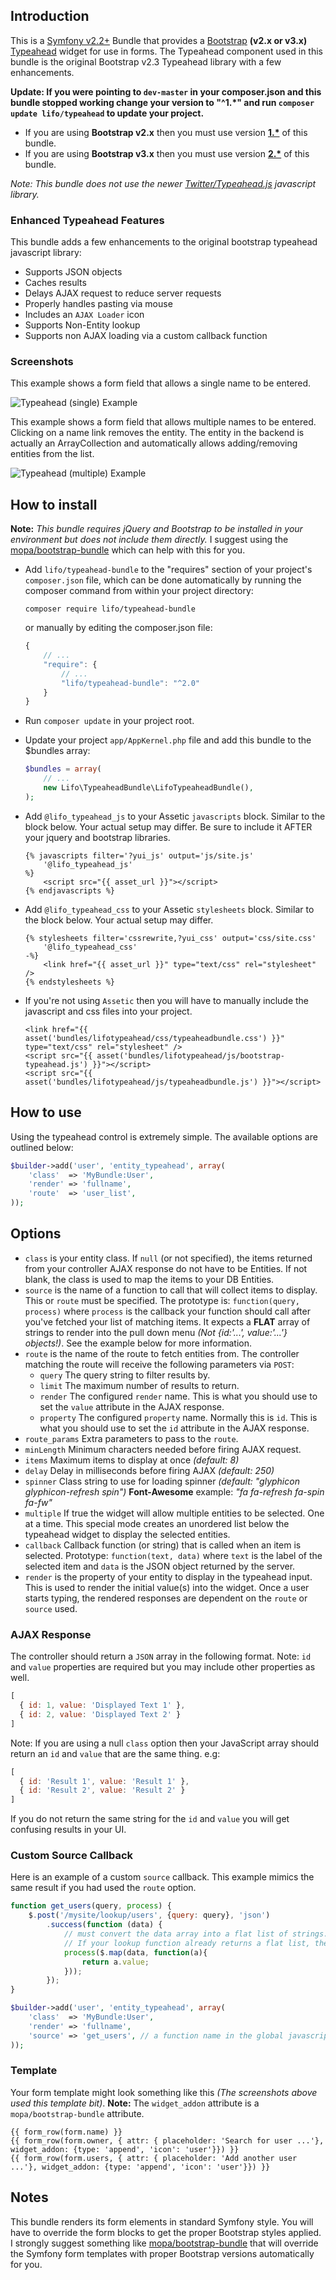 ## Introduction

This is a [Symfony v2.2+](http://symfony.com/) Bundle that provides a 
[Bootstrap](http://twitter.github.com/bootstrap/) **(v2.x or v3.x)**
[Typeahead](http://twitter.github.com/bootstrap/javascript.html#typeahead) widget for use in forms. 
The Typeahead component used in this bundle is the original Bootstrap v2.3 Typeahead library with a few enhancements.

**Update: If you were pointing to `dev-master` in your composer.json and this bundle stopped working change your version to
"^1.*" and run `composer update lifo/typeahead` to update your project.**
 
* If you are using **Bootstrap v2.x** then you must use version **[1.*](https://github.com/lifo101/typeahead-bundle/tree/1.1)**
of this bundle.
* If you are using **Bootstrap v3.x** then you must use version **[2.*](https://github.com/lifo101/typeahead-bundle/tree/2.0)**
of this bundle.

*Note: This bundle does not use the newer [Twitter/Typeahead.js](https://twitter.github.io/typeahead.js/) javascript library.*

### Enhanced Typeahead Features

This bundle adds a few enhancements to the original bootstrap typeahead javascript library: 

* Supports JSON objects
* Caches results
* Delays AJAX request to reduce server requests
* Properly handles pasting via mouse
* Includes an `AJAX Loader` icon
* Supports Non-Entity lookup
* Supports non AJAX loading via a custom callback function

### Screenshots

This example shows a form field that allows a single name to be entered.

![Typeahead (single) Example](Resources/doc/img/typeahead-single.png)

This example shows a form field that allows multiple names to be entered. Clicking on a name link removes the entity. 
The entity in the backend is actually an ArrayCollection and automatically allows adding/removing entities from the list.

![Typeahead (multiple) Example](Resources/doc/img/typeahead-multiple.png)

## How to install

**Note:** *This bundle requires jQuery and Bootstrap to be installed in your environment but does not include them 
directly.* I suggest using the [mopa/bootstrap-bundle](https://github.com/braincrafted/bootstrap-bundle) 
which can help with this for you. 

* Add `lifo/typeahead-bundle` to the "requires" section of your project's `composer.json` file, which can be done 
automatically by running the composer command from within your project directory:

    ```
    composer require lifo/typeahead-bundle
    ```
    
    or manually by editing the composer.json file: 
    
    ```javascript
    {
        // ...
        "require": {
            // ...
            "lifo/typeahead-bundle": "^2.0"
        }
    }
    ```

* Run `composer update` in your project root.
* Update your project `app/AppKernel.php` file and add this bundle to the $bundles array:

  ```php
  $bundles = array(
      // ...
      new Lifo\TypeaheadBundle\LifoTypeaheadBundle(),
  );
  ```

* Add `@lifo_typeahead_js` to your Assetic `javascripts` block. Similar to the block below. 
Your actual setup may differ. Be sure to include it AFTER your jquery and bootstrap libraries.

  ```twig
  {% javascripts filter='?yui_js' output='js/site.js'
      '@lifo_typeahead_js'
  %}
      <script src="{{ asset_url }}"></script>
  {% endjavascripts %}
  ```

* Add `@lifo_typeahead_css` to your Assetic `stylesheets` block. Similar to the block below. 
Your actual setup may differ. 

  ```twig
  {% stylesheets filter='cssrewrite,?yui_css' output='css/site.css'
      '@lifo_typeahead_css'
  -%}
      <link href="{{ asset_url }}" type="text/css" rel="stylesheet" />
  {% endstylesheets %}
  ```

* If you're not using `Assetic` then you will have to manually include the javascript and css files into your project.

  ```twig
  <link href="{{ asset('bundles/lifotypeahead/css/typeaheadbundle.css') }}" type="text/css" rel="stylesheet" />
  <script src="{{ asset('bundles/lifotypeahead/js/bootstrap-typeahead.js') }}"></script>
  <script src="{{ asset('bundles/lifotypeahead/js/typeaheadbundle.js') }}"></script>
  ```

## How to use

Using the typeahead control is extremely simple. The available options are outlined below:

```php
$builder->add('user', 'entity_typeahead', array(
    'class'  => 'MyBundle:User',
    'render' => 'fullname',
    'route'  => 'user_list',
));
```

## Options
* `class` is your entity class. If `null` (or not specified), the items returned from your controller AJAX response 
do not have to be Entities. If not blank, the class is used to map the items to your DB Entities.
* `source` is the name of a function to call that will collect items to display. This or `route` must be specified.
The prototype is: `function(query, process)` where `process` is the callback your function should call 
after you've fetched your list of matching items. It expects a **FLAT** array of strings to render into the 
pull down menu _(Not {id:'...', value:'...'} objects!)_. See the example below for more information.
* `route` is the name of the route to fetch entities from. The controller matching the route will receive the 
following parameters via `POST`:
    * `query` The query string to filter results by.
    * `limit` The maximum number of results to return.
    * `render` The configured `render` name.
    This is what you should use to set the `value` attribute in the AJAX response.
    * `property` The configured `property` name. Normally this is `id`.
    This is what you should use to set the `id` attribute in the AJAX response.
* `route_params` Extra parameters to pass to the `route`.
* `minLength` Minimum characters needed before firing AJAX request.
* `items` Maximum items to display at once *(default: 8)*
* `delay` Delay in milliseconds before firing AJAX *(default: 250)*
* `spinner` Class string to use for loading spinner *(default: "glyphicon glyphicon-refresh spin")* 
**Font-Awesome** example: *"fa fa-refresh fa-spin fa-fw"*
* `multiple` If true the widget will allow multiple entities to be selected. One at a time. This special mode 
creates an unordered list below the typeahead widget to display the selected entities.
* `callback` Callback function (or string) that is called when an item is selected. Prototype: `function(text, data)` 
where `text` is the label of the selected item and `data` is the JSON object returned by the server.
* `render` is the property of your entity to display in the typeahead input. This is used to render the initial
value(s) into the widget. Once a user starts typing, the rendered responses are dependent on the `route` or 
`source` used.

### AJAX Response
The controller should return a `JSON` array in the following format. Note: `id` and `value` properties are required but 
you may include other properties as well.

```javascript
[
  { id: 1, value: 'Displayed Text 1' },
  { id: 2, value: 'Displayed Text 2' }
]
```

Note: If you are using a null `class` option then your JavaScript array should return an `id` and `value` that are 
the same thing. e.g:

```javascript
[
  { id: 'Result 1', value: 'Result 1' },
  { id: 'Result 2', value: 'Result 2' }
]
```

If you do not return the same string for the `id` and `value` you will get confusing results in your UI.

### Custom Source Callback
Here is an example of a custom `source` callback. This example mimics the same result if you had used the `route` option.

```javascript
function get_users(query, process) {
    $.post('/mysite/lookup/users', {query: query}, 'json')
        .success(function (data) {
            // must convert the data array into a flat list of strings. 
            // If your lookup function already returns a flat list, then $.map() is not needed.
            process($.map(data, function(a){
                return a.value;
            }));
        });
}
```

```php
$builder->add('user', 'entity_typeahead', array(
    'class'  => 'MyBundle:User',
    'render' => 'fullname',
    'source' => 'get_users', // a function name in the global javascript "window" object 
));
```

### Template

Your form template might look something like this _(The screenshots above used this template bit)_.
**Note:** The `widget_addon` attribute is a `mopa/bootstrap-bundle` attribute.

```twig
{{ form_row(form.name) }}
{{ form_row(form.owner, { attr: { placeholder: 'Search for user ...'}, widget_addon: {type: 'append', 'icon': 'user'}}) }}
{{ form_row(form.users, { attr: { placeholder: 'Add another user ...'}, widget_addon: {type: 'append', 'icon': 'user'}}) }}
```

## Notes

This bundle renders its form elements in standard Symfony style. You will have to override the form blocks to get the 
proper Bootstrap styles applied. I strongly suggest something like 
[mopa/bootstrap-bundle](https://github.com/phiamo/MopaBootstrapBundle) that will override the Symfony form 
templates with proper Bootstrap versions automatically for you.

